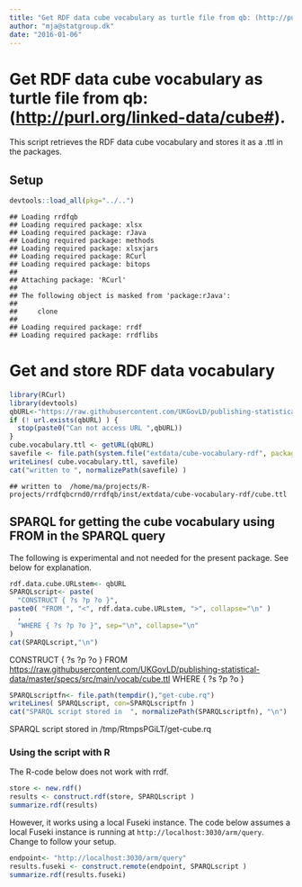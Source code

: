 ```yaml
---
title: "Get RDF data cube vocabulary as turtle file from qb: (http://purl.org/linked-data/cube#)"
author: "mja@statgroup.dk"
date: "2016-01-06"
---
```


# Get RDF data cube vocabulary as turtle file from qb: (http://purl.org/linked-data/cube#).

This script retrieves the RDF data cube vocabulary and stores it as a .ttl in the packages.

## Setup 

```r
devtools::load_all(pkg="../..")
```

```
## Loading rrdfqb
## Loading required package: xlsx
## Loading required package: rJava
## Loading required package: methods
## Loading required package: xlsxjars
## Loading required package: RCurl
## Loading required package: bitops
## 
## Attaching package: 'RCurl'
## 
## The following object is masked from 'package:rJava':
## 
##     clone
## 
## Loading required package: rrdf
## Loading required package: rrdflibs
```

# Get and store RDF data vocabulary


```r
library(RCurl)
library(devtools)
qbURL<-"https://raw.githubusercontent.com/UKGovLD/publishing-statistical-data/master/specs/src/main/vocab/cube.ttl"
if (! url.exists(qbURL) ) {
  stop(paste0("Can not access URL ",qbURL))
}
cube.vocabulary.ttl <- getURL(qbURL)
savefile <- file.path(system.file("extdata/cube-vocabulary-rdf", package="rrdfqb"), "cube.ttl" )
writeLines( cube.vocabulary.ttl, savefile)
cat("written to ", normalizePath(savefile) )
```

```
## written to  /home/ma/projects/R-projects/rrdfqbcrnd0/rrdfqb/inst/extdata/cube-vocabulary-rdf/cube.ttl
```

## SPARQL for getting the cube vocabulary using FROM in the SPARQL query 

The following is experimental and not needed for the present
package. See below for explanation.


```r
rdf.data.cube.URLstem<- qbURL
SPARQLscript<- paste(
  "CONSTRUCT { ?s ?p ?o }",
paste0( "FROM ", "<", rdf.data.cube.URLstem, ">", collapse="\n" )
  ,
  "WHERE { ?s ?p ?o }", sep="\n", collapse="\n"
)
cat(SPARQLscript,"\n")
```

CONSTRUCT { ?s ?p ?o }
FROM <https://raw.githubusercontent.com/UKGovLD/publishing-statistical-data/master/specs/src/main/vocab/cube.ttl>
WHERE { ?s ?p ?o } 

```r
SPARQLscriptfn<- file.path(tempdir(),"get-cube.rq")
writeLines( SPARQLscript, con=SPARQLscriptfn )
cat("SPARQL script stored in  ", normalizePath(SPARQLscriptfn), "\n")
```

SPARQL script stored in   /tmp/RtmpsPGiLT/get-cube.rq 

### Using the script with R
The R-code below does not work with rrdf.


```r
store <- new.rdf()
results <- construct.rdf(store, SPARQLscript )
summarize.rdf(results)
```

However, it works using a local Fuseki instance. 
The code below assumes a local Fuseki instance is running at `http://localhost:3030/arm/query`.
Change to follow your setup.

```r
endpoint<- "http://localhost:3030/arm/query"
results.fuseki <- construct.remote(endpoint, SPARQLscript )
summarize.rdf(results.fuseki)
```
